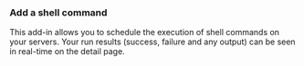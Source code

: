 <!-- usedin: [ _legacy_docker/AddOns/shell-v1.md, _maestro/AddOns/shell-v1.md, _node/addons/shell-v1.md, _rails/AddOns/shell-v1.md] -->


### Add a shell command

This add-in allows you to schedule the execution of shell commands on your servers. Your run results (success, failure and any output) can be seen in real-time on the detail page.
